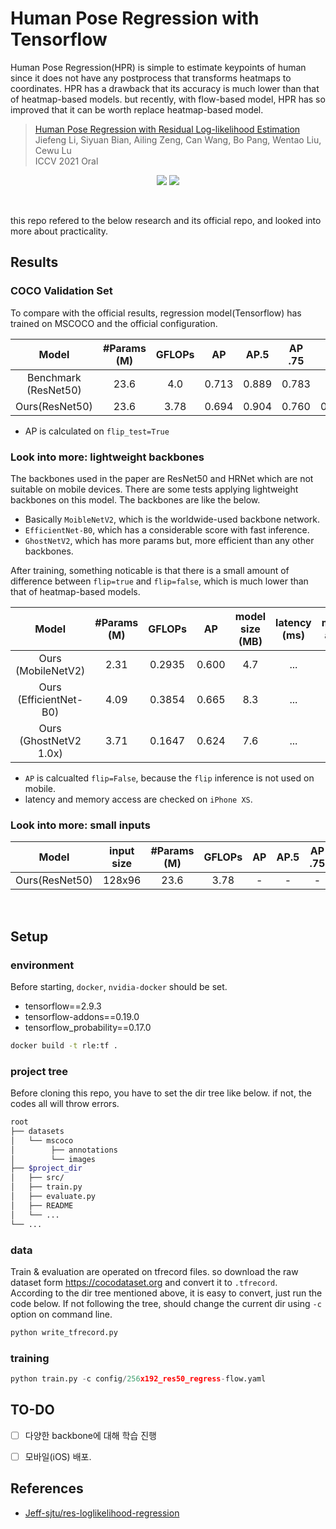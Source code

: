 # Human Pose Regression with Tensorflow

Human Pose Regression(HPR) is simple to estimate keypoints of human since it does not have any postprocess that transforms heatmaps to coordinates.
HPR has a drawback that its accuracy is much lower than that of heatmap-based models. but recently, with flow-based model, HPR has so improved that it can be worth replace heatmap-based model.

> [Human Pose Regression with Residual Log-likelihood Estimation](https://arxiv.org/abs/2107.11291) <br>
> Jiefeng Li, Siyuan Bian, Ailing Zeng, Can Wang, Bo Pang, Wentao Liu, Cewu Lu <br>
> ICCV 2021 Oral

<p align="center">
  <img src="https://user-images.githubusercontent.com/38845662/234257766-da4d0cb7-908e-4fe0-84ee-dabfbd2c17ec.gif">
  <img src="https://user-images.githubusercontent.com/38845662/234259627-cc495d62-2682-4ff2-a4e1-9eb63d887b2d.gif">
</p>

<br>

this repo refered to the below research and its official repo, and looked into more about practicality.

## Results

### COCO Validation Set
To compare with the official results, regression model(Tensorflow) has trained on MSCOCO and the official configuration.

| Model | #Params<br>(M) | GFLOPs | AP | AP.5 | AP .75 | AP (M) | AP (L) | AR | AR .5 | AR .75 | AR (M) | AR (L) |
| :-------------: | :-------------: | :-------------: | :-------------: | :-------------: | :-------------: | :-------------: | :-------------: | :-------------: | :-------------: | :-------------: | :-------------: | :-------------: |
| Benchmark<br>(ResNet50) | 23.6 | 4.0 | 0.713 | 0.889 | 0.783 | - | - | - | - | - | - | - |
| Ours(ResNet50) | 23.6 | 3.78 | 0.694 | 0.904 | 0.760 | 0.668 | 0.736 | 0.727 | 0.912 | 0.786 | 0.695 | 0.776 |
  - AP is calculated on `flip_test=True`

### Look into more: lightweight backbones
The backbones used in the paper are ResNet50 and HRNet which are not suitable on mobile devices. There are some tests applying lightweight backbones on this model. The backbones are like the below.
  - Basically `MoibleNetV2`, which is the worldwide-used backbone network.
  - `EfficientNet-B0`, which has a considerable score with fast inference.
  - `GhostNetV2`, which has more params but, more efficient than any other backbones.

After training, something noticable is that there is a small amount of difference between `flip=true` and `flip=false`, which is much lower than that of heatmap-based models.

| Model | #Params<br>(M) | GFLOPs | AP | model size<br>(MB) | latency<br>(ms) | memory access |
| :-------------: | :-------------: | :-------------: | :-------------: | :-------------: | :-------------: | :-------------: |
| Ours<br>(MobileNetV2)     | 2.31 | 0.2935 | 0.600 | 4.7 | ... | ... |
| Ours<br>(EfficientNet-B0) | 4.09 | 0.3854 | 0.665 | 8.3 | ... | ... |
| Ours<br>(GhostNetV2 1.0x) | 3.71 | 0.1647 | 0.624 | 7.6 | ... | ... |
  - `AP` is calcualted `flip=False`, because the `flip` inference is not used on mobile.
  - latency and memory access are checked on `iPhone XS`.

### Look into more: small inputs
| Model | input size | #Params<br>(M) | GFLOPs | AP | AP.5 | AP .75 | AP (M) | AP (L) | AR | AR .5 | AR .75 | AR (M) | AR (L) |
| :-------------: | :-------------: | :-------------: | :-------------: | :-------------: | :-------------: | :-------------: | :-------------: | :-------------: | :-------------: | :-------------: | :-------------: | :-------------: | :-------------: |
| Ours(ResNet50) | 128x96 | 23.6 | 3.78 | - | - | - | - | - | - | - | - | - | - |


<br>

## Setup

### environment
Before starting, `docker`, `nvidia-docker` should be set.  
  - tensorflow==2.9.3
  - tensorflow-addons==0.19.0
  - tensorflow_probability==0.17.0
```bash
docker build -t rle:tf .
```

### project tree
Before cloning this repo, you have to set the dir tree like below. if not, the codes all will throw errors.
```bash
root
├── datasets
│   └── mscoco
│        ├── annotations
│        └── images
├── $project_dir
│   ├── src/
│   ├── train.py
│   ├── evaluate.py
│   ├── README
│   └── ...
└── ...
``` 

### data
Train & evaluation are operated on tfrecord files. so download the raw dataset form https://cocodataset.org and convert it to `.tfrecord`. <br>
According to the dir tree mentioned above, it is easy to convert, just run the code below. If not following the tree, should change the current dir using `-c` option on command line.
```python
python write_tfrecord.py
```

### training
```python
python train.py -c config/256x192_res50_regress-flow.yaml
```

## TO-DO
- [ ] 다양한 backbone에 대해 학습 진행
- [ ] 모바일(iOS) 배포. 


## References
- [Jeff-sjtu/res-loglikelihood-regression](https://github.com/Jeff-sjtu/res-loglikelihood-regression)
